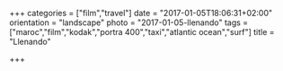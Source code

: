 +++
categories = ["film","travel"]
date = "2017-01-05T18:06:31+02:00"
orientation = "landscape"
photo = "2017-01-05-llenando"
tags = ["maroc","film","kodak","portra 400","taxi","atlantic ocean","surf"]
title = "Llenando"

+++
